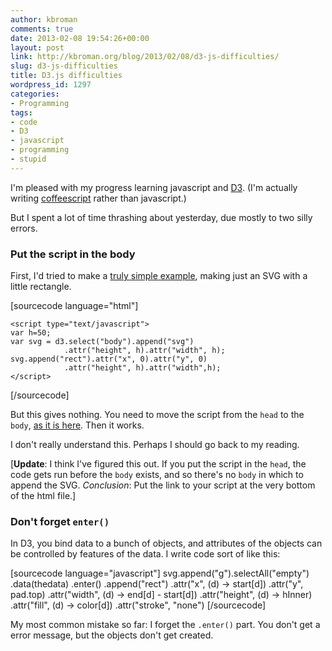 ```yaml
---
author: kbroman
comments: true
date: 2013-02-08 19:54:26+00:00
layout: post
link: http://kbroman.org/blog/2013/02/08/d3-js-difficulties/
slug: d3-js-difficulties
title: D3.js difficulties
wordpress_id: 1297
categories:
- Programming
tags:
- code
- D3
- javascript
- programming
- stupid
---
```


I'm pleased with my progress learning javascript and [D3](http://d3js.org). (I'm actually writing [coffeescript](http://coffeescript.org) rather than javascript.)

But I spent a lot of time thrashing about yesterday, due mostly to two silly errors.



### Put the script in the body



First, I'd tried to make a [truly simple example](http://www.biostat.wisc.edu/~kbroman/D3/error1/error1.html), making just an SVG with a little rectangle.

[sourcecode language="html"]
<!DOCTYPE html>
<html lang="en">
<head>
    <meta charset="utf-8">
    <title>Put script in body</title>
    <script type="text/javascript"
        src="http://d3js.org/d3.v3.min.js"></script>

    <script type="text/javascript">
    var h=50;
    var svg = d3.select("body").append("svg")
                .attr("height", h).attr("width", h);
    svg.append("rect").attr("x", 0).attr("y", 0)
                .attr("height", h).attr("width",h);
    </script>
</head>

<body>
</body>
</html>
[/sourcecode]

But this gives nothing.  You need to move the script from the `head` to the `body`, [as it is here](http://www.biostat.wisc.edu/~kbroman/D3/error1/error1b.html).  Then it works.

I don't really understand this.  Perhaps I should go back to my reading.

[**Update**: I think I've figured this out.  If you put the script in the `head`, the code gets run before the `body` exists, and so there's no `body` in which to append the SVG.  _Conclusion_: Put the link to your script at the very bottom of the html file.]



### Don't forget `enter()`



In D3, you bind data to a bunch of objects, and attributes of the objects can be controlled by features of the data.  I write code sort of like this:

[sourcecode language="javascript"]
svg.append("g").selectAll("empty")
   .data(thedata)
   .enter()
   .append("rect")
   .attr("x", (d) -> start[d])
   .attr("y", pad.top)
   .attr("width", (d) -> end[d] - start[d])
   .attr("height", (d) -> hInner)
   .attr("fill", (d) -> color[d])
   .attr("stroke", "none")
[/sourcecode]

My most common mistake so far: I forget the `.enter()` part.  You don't get a error message, but the objects don't get created.
